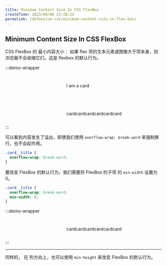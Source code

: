 ```yaml
---
title: Minimum Content Size In CSS FlexBox
createTime: 2023/08/06 23:20:23
permalink: /defensive-css/minimum-content-size-in-flex-box/
---
```


## Minimum Content Size In CSS FlexBox

CSS FlexBox 的 最小内容大小：
如果 flex 项的文本元素或图像大于项本身，则浏览器不会收缩它们。这是 flexbox 的默认行为。

<style>
.card-120 {
  display: flex;
  align-items: center;
  width: 250px;
  padding: 10px;
  margin: 0 auto;
  border-radius: 5px;
  border: solid 1px var(--vp-c-divider);
  background-color: var(--vp-c-bg);
  box-shadow: var(--vp-shadow-2);
}
.card-120__thumb {
  width: 50px;
  height: 50px;
  min-width: 50px;
  border-radius: 50%;
  background-color: var(--vp-c-gray-soft);
  margin-right: 20px;
}
.break-word-120 {
  overflow-wrap: break-word;
}
.min-width-120 {
  min-width: 0;
}
</style>

:::demo-wrapper

<div class="card-120">
  <div class="card-120__thumb"></div>
  <p>I am a card</p>
</div>
<div class="card-120" style="margin-top:20px;">
  <div class="card-120__thumb"></div>
  <p>cardcardcardcardcardcard</p>
</div>
:::

可以看到内容发生了溢出，即使我们使用 `overflow-wrap: break-word` 来强制换行，也不会起作用。

```css
.card__title {
  overflow-wrap: break-word;
}
```

要改变 FlexBox 的默认行为，我们需要将 FlexBox 的子项 的 `min-width` 设置为 0。

```css
.card__title {
  overflow-wrap: break-word;
  min-width: 0;
}
```

:::demo-wrapper

<div class="card-120">
  <div class="card-120__thumb"></div>
  <p class="break-word-120 min-width-120">cardcardcardcardcardcard</p>
</div>
:::

---

同样的， 在 列方向上，也可以使用 `min-height` 来改变 FlexBox 的默认行为。
